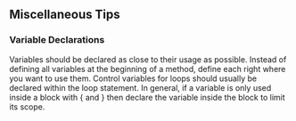 ## Miscellaneous Tips

<h3> Variable Declarations </h3>
Variables should be declared as close to their usage as possible. Instead of defining all variables at the beginning of a method, define each right where you want to use them.
Control variables for loops should usually be declared within the loop statement. In general, if a variable is only used inside a block with { and } then declare the variable inside the block to limit its scope. 
